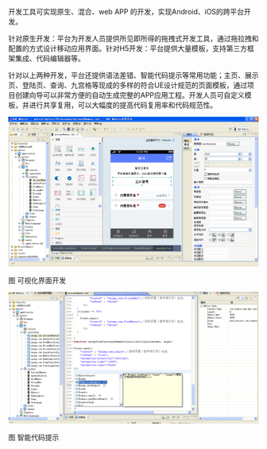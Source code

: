 开发工具可实现原生、混合、web APP 的开发，实现Android、iOS的跨平台开发。



针对原生开发：平台为开发人员提供所见即所得的拖拽式开发工具，通过拖拉拽和配置的方式设计移动应用界面。针对H5开发：平台提供大量模板，支持第三方框架集成、代码编辑器等。



针对以上两种开发，平台还提供语法差错、智能代码提示等常用功能；主页、展示页、登陆页、查询、九宫格等现成的多样的符合UE设计规范的页面模板，通过项目创建向导可以非常方便的自动生成完整的APP应用工程。开发人员可自定义模板，并进行共享复用，可以大幅度的提高代码复用率和代码规范性。



![](/assets/28.png)

 图 可视化界面开发



![](/assets/29.png)

 图 智能代码提示

